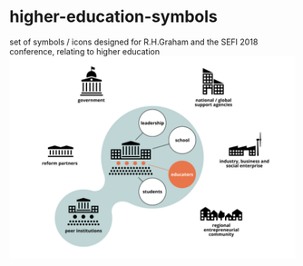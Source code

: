# higher-education-symbols
set of symbols / icons designed for R.H.Graham and the SEFI 2018 conference, relating to higher education
![the higher education icons in their SEFI context](https://github.com/thomaseagle/higher-education-symbols/blob/master/icons-SEFI-context@2x.png "image showing icons in context")
